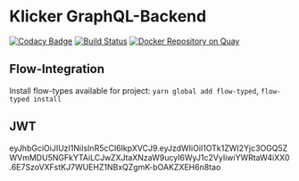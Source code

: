 # Klicker GraphQL-Backend

[![Codacy Badge](https://api.codacy.com/project/badge/Grade/cec2cd12081843e2b905fb17672430c9)](https://www.codacy.com/app/uzh-bf/klicker-api?utm_source=github.com&utm_medium=referral&utm_content=uzh-bf/klicker-api&utm_campaign=badger)
[![Build Status](https://travis-ci.org/uzh-bf/klicker-api.svg?branch=master)](https://travis-ci.org/uzh-bf/klicker-api)
[![Docker Repository on Quay](https://quay.io/repository/uzh-bf/klicker-api/status "Docker Repository on Quay")](https://quay.io/repository/uzh-bf/klicker-api)

## Flow-Integration

Install flow-types available for project: `yarn global add flow-typed`, `flow-typed install`

## JWT

eyJhbGciOiJIUzI1NiIsInR5cCI6IkpXVCJ9.eyJzdWIiOiI1OTk1ZWI2Yjc3OGQ5ZWVmMDU5NGFkYTAiLCJwZXJtaXNzaW9ucyI6WyJ1c2VyIiwiYWRtaW4iXX0.6E7SzoVXFstKJ7WUEHZ1NBxQZgmK-bOAKZXEH6n8tao
